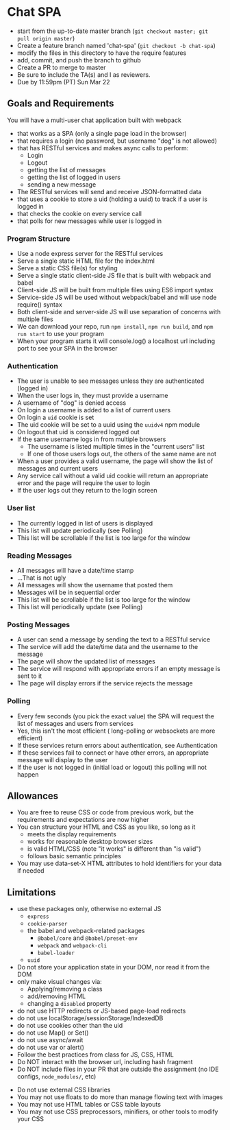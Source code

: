 # Chat SPA

* start from the up-to-date master branch (`git checkout master; git pull origin master`)
* Create a feature branch named 'chat-spa' (`git checkout -b chat-spa`)
* modify the files in this directory to have the require features
* add, commit, and push the branch to github
* Create a PR to merge to master
* Be sure to include the TA(s) and I as reviewers.  
* Due by 11:59pm (PT) Sun Mar 22

## Goals and Requirements

You will have a multi-user chat application built with webpack
- that works as a SPA (only a single page load in the browser)
- that requires a login (no password, but username "dog" is not allowed)
- that has RESTful services and makes async calls to perform:
  - Login
  - Logout
  - getting the list of messages
  - getting the list of logged in users
  - sending a new message
- The RESTful services will send and receive JSON-formatted data
- that uses a cookie to store a uid (holding a uuid) to track if a user is logged in
- that checks the cookie on every service call
- that polls for new messages while user is logged in

### Program Structure

- Use a node express server for the RESTful services
- Serve a single static HTML file for the index.html
- Serve a static CSS file(s) for styling
- Serve a single static client-side JS file that is built with webpack and babel
- Client-side JS will be built from multiple files using ES6 import syntax
- Service-side JS will be used without webpack/babel and will use node require() syntax
- Both client-side and server-side JS will use separation of concerns with multiple files
- We can download your repo, run `npm install`, `npm run build`, and `npm run start` to use your program
- When your program starts it will console.log() a localhost url including port to see your SPA in the browser

### Authentication

- The user is unable to see messages unless they are authenticated (logged in)
- When the user logs in, they must provide a username
- A username of "dog" is denied access
- On login a username is added to a list of current users
- On login a `uid` cookie is set
- The uid cookie will be set to a uuid using the `uuidv4` npm module
- On logout that uid is considered logged out
- If the same username logs in from multiple browsers
  - The username is listed multiple times in the "current users" list
  - If one of those users logs out, the others of the same name are not
- When a user provides a valid username, the page will show the list of messages and current users
- Any service call without a valid uid cookie will return an appropriate error and the page will require the user to login
- If the user logs out they return to the login screen

### User list

- The currently logged in list of users is displayed
- This list will update periodically (see Polling)
- This list will be scrollable if the list is too large for the window

### Reading Messages

- All messages will have a date/time stamp
- ...That is not ugly
- All messages will show the username that posted them
- Messages will be in sequential order
- This list will be scrollable if the list is too large for the window
- This list will periodically update (see Polling)

### Posting Messages

- A user can send a message by sending the text to a RESTful service
- The service will add the date/time data and the username to the message
- The page will show the updated list of messages
- The service will respond with appropriate errors if an empty message is sent to it
- The page will display errors if the service rejects the message

### Polling

- Every few seconds (you pick the exact value) the SPA will request the list of messages and users from services
- Yes, this isn't the most efficient ( long-polling or websockets are more efficient)
- If these services return errors about authentication, see Authentication
- If these services fail to connect or have other errors, an appropriate message will display to the user
- If the user is not logged in (initial load or logout) this polling will not happen

## Allowances

- You are free to reuse CSS or code from previous work, but the requirements and expectations are now higher
- You can structure your HTML and CSS as you like, so long as it 
  - meets the display requirements
  - works for reasonable desktop browser sizes
  - is valid HTML/CSS (note "it works" is different than "is valid")
  - follows basic semantic principles
- You may use data-set-X HTML attributes to hold identifiers for your data if needed

## Limitations

- use these packages only, otherwise no external JS
  - `express`
  - `cookie-parser`
  - the babel and webpack-related packages
    - `@babel/core` and `@babel/preset-env`
    - `webpack` and `webpack-cli`
    - `babel-loader`
  - `uuid`
- Do not store your application state in your DOM, nor read it from the DOM
- only make visual changes via:
  - Applying/removing a class
  - add/removing HTML
  - changing a `disabled` property
- do not use HTTP redirects or JS-based page-load redirects
- do not use localStorage/sessionStorage/IndexedDB 
- do not use cookies other than the uid
- do not use Map() or Set()
- do not use async/await
- do not use var or alert()
- Follow the best practices from class for JS, CSS, HTML
- Do NOT interact with the browser url, including hash fragment
- Do NOT include files in your PR that are outside the assignment (no IDE configs, `node_modules/`, etc)
* Do not use external CSS libraries
* You may not use floats to do more than manage flowing text with images
* You may not use HTML tables or CSS table layouts
* You may not use CSS preprocessors, minifiers, or other tools to modify your CSS

